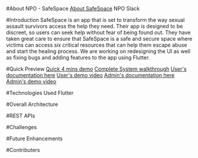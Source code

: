 #About NPO - SafeSpace
[About SafeSpace]([url](https://www.bekind5.org/blog/2022/9/6/a-safe-space))
NPO Slack

#Introduction
SafeSpace is an app that is set to transform the way sexual assault survivors access the help they need. Their app is designed to be discreet, so users can seek help without fear of being found out. They have taken great care to ensure that SafeSpace is a safe and secure space where victims can access six critical resources that can help them escape abuse and start the healing process. We are working on redesigning the UI as well as fixing bugs and adding features to the app using Flutter.

#Quick Preview
[Quick 4 mins demo](url)
[Complete System walkthrough](url)
[User's documentation here](url)
[User's demo video](url)
[Admin's documentation here](url)
[Admin's demo video](url)

#Technologies Used
Flutter

#Overall Architecture

#REST APIs


#Challenges

#Future Enhancements

#Contributers
